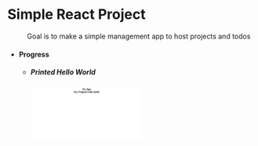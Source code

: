 <style type="text/css">
  .tab {
    margin-left: 40px;
  }
</style>
<h1> Simple React Project </h1>
<p class="tab">Goal is to make a simple management app to host projects and todos</p>


<ul>
  <li>
    <h4>Progress</h4>
    <ul>
      <li>
        <h5>Printed Hello World</h5>
        <img src="./readme_src/d1.png" width="50%">
      </li>
    </ul>
  </li>
</ul>



<!-- ![HelloWorld](./readme_src/d1.png =100x100) -->


